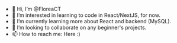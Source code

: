 - 👋 Hi, I’m @FloreaCT
- 👀 I’m interested in learning to code in React/NextJS, for now.
- 🌱 I’m currently learning more about React and backend (MySQL).
- 💞️ I’m looking to collaborate on any beginner's projects.
- 📫 How to reach me: Here :)

<!---
FloreaCT/FloreaCT is a ✨ special ✨ repository because its `README.md` (this file) appears on your GitHub profile.
You can click the Preview link to take a look at your changes.
--->
